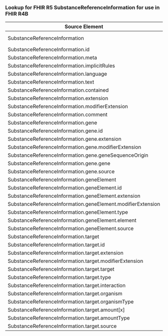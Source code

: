 ### Lookup for FHIR R5 SubstanceReferenceInformation for use in FHIR R4B

| Source Element | Usage | Target |
| -------------- | ----- | ------ |
| SubstanceReferenceInformation | UseExtension | http://hl7.org/fhir/5.0/StructureDefinition/extension-SubstanceReferenceInformation |
| SubstanceReferenceInformation.id | UseExtensionFromAncestor | - |
| SubstanceReferenceInformation.meta | UseExtensionFromAncestor | - |
| SubstanceReferenceInformation.implicitRules | UseExtensionFromAncestor | - |
| SubstanceReferenceInformation.language | UseExtensionFromAncestor | - |
| SubstanceReferenceInformation.text | UseExtensionFromAncestor | - |
| SubstanceReferenceInformation.contained | UseExtensionFromAncestor | - |
| SubstanceReferenceInformation.extension | UseExtensionFromAncestor | - |
| SubstanceReferenceInformation.modifierExtension | UseExtensionFromAncestor | - |
| SubstanceReferenceInformation.comment | UseExtensionFromAncestor | - |
| SubstanceReferenceInformation.gene | UseExtensionFromAncestor | - |
| SubstanceReferenceInformation.gene.id | UseExtensionFromAncestor | - |
| SubstanceReferenceInformation.gene.extension | UseExtensionFromAncestor | - |
| SubstanceReferenceInformation.gene.modifierExtension | UseExtensionFromAncestor | - |
| SubstanceReferenceInformation.gene.geneSequenceOrigin | UseExtensionFromAncestor | - |
| SubstanceReferenceInformation.gene.gene | UseExtensionFromAncestor | - |
| SubstanceReferenceInformation.gene.source | UseExtensionFromAncestor | - |
| SubstanceReferenceInformation.geneElement | UseExtensionFromAncestor | - |
| SubstanceReferenceInformation.geneElement.id | UseExtensionFromAncestor | - |
| SubstanceReferenceInformation.geneElement.extension | UseExtensionFromAncestor | - |
| SubstanceReferenceInformation.geneElement.modifierExtension | UseExtensionFromAncestor | - |
| SubstanceReferenceInformation.geneElement.type | UseExtensionFromAncestor | - |
| SubstanceReferenceInformation.geneElement.element | UseExtensionFromAncestor | - |
| SubstanceReferenceInformation.geneElement.source | UseExtensionFromAncestor | - |
| SubstanceReferenceInformation.target | UseExtensionFromAncestor | - |
| SubstanceReferenceInformation.target.id | UseExtensionFromAncestor | - |
| SubstanceReferenceInformation.target.extension | UseExtensionFromAncestor | - |
| SubstanceReferenceInformation.target.modifierExtension | UseExtensionFromAncestor | - |
| SubstanceReferenceInformation.target.target | UseExtensionFromAncestor | - |
| SubstanceReferenceInformation.target.type | UseExtensionFromAncestor | - |
| SubstanceReferenceInformation.target.interaction | UseExtensionFromAncestor | - |
| SubstanceReferenceInformation.target.organism | UseExtensionFromAncestor | - |
| SubstanceReferenceInformation.target.organismType | UseExtensionFromAncestor | - |
| SubstanceReferenceInformation.target.amount[x] | UseExtensionFromAncestor | - |
| SubstanceReferenceInformation.target.amountType | UseExtensionFromAncestor | - |
| SubstanceReferenceInformation.target.source | UseExtensionFromAncestor | - |
